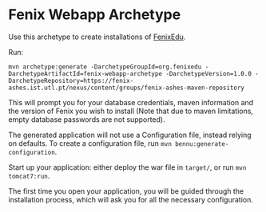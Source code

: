 # Fenix Webapp Archetype

Use this archetype to create installations of [FenixEdu](http://fenixedu.org).

Run: 
```
mvn archetype:generate -DarchetypeGroupId=org.fenixedu -DarchetypeArtifactId=fenix-webapp-archetype -DarchetypeVersion=1.0.0 -DarchetypeRepository=https://fenix-ashes.ist.utl.pt/nexus/content/groups/fenix-ashes-maven-repository
```

This will prompt you for your database credentials, maven information and the version of Fenix you wish to install (Note that due to maven limitations, empty database passwords are not supported).

The generated application will not use a Configuration file, instead relying on defaults. To create a configuration file, run `mvn bennu:generate-configuration`.

Start up your application: either deploy the war file in `target/`, or run `mvn tomcat7:run`.

The first time you open your application, you will be guided through the installation process, which will ask you for all the necessary configuration.